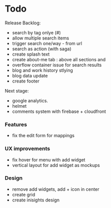 # Todo

Release Backlog:

- search by tag onlye (#)
- allow multiple search items
- trigger search one/way - from url
- search as action (with saga)
- create splash text
- create about-me tab : above all sections and
- overflow container issue for search results
- blog and work history stlying
- blog data update
- create footer

Next stage:

- google analytics.
- helmet
- comments system with firebase + cloudfront

### Features

- fix the edit form for mappings

### UX improvements

- fix hover for menu with add widget
- vertical layout for add widget as mockups

### Design

- remove add widgets, add + icon in center
- create grid
- create inisights design
